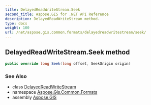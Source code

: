 ```yaml
---
title: DelayedReadWriteStream.Seek
second_title: Aspose.GIS for .NET API Reference
description: DelayedReadWriteStream method. 
type: docs
weight: 100
url: /net/aspose.gis.common.formats/delayedreadwritestream/seek/
---
```

## DelayedReadWriteStream.Seek method

```csharp
public override long Seek(long offset, SeekOrigin origin)
```

### See Also

* class [DelayedReadWriteStream](../)
* namespace [Aspose.Gis.Common.Formats](../../delayedreadwritestream/)
* assembly [Aspose.GIS](../../../)


